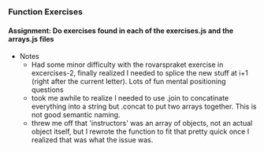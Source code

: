 ### Function Exercises

#### Assignment: Do exercises found in each of the exercises.js and the arrays.js files

- Notes
  - Had some minor difficulty with the rovarspraket exercise in excercises-2, finally realized I needed to splice the new stuff at i+1 (right after the current letter). Lots of fun mental positioning questions
  - took me awhile to realize I needed to use .join to concatinate everything into a string but .concat to put two arrays together. This is not good semantic naming.
  - threw me off that 'instructors' was an array of objects, not an actual object itself, but I rewrote the function to fit that pretty quick once I realized that was what the issue was.
